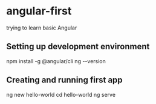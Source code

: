 # angular-first
trying to learn basic Angular

## Setting up development environment

npm install -g @angular/cli
ng --version

## Creating and running first app

ng new hello-world
cd hello-world
ng serve
